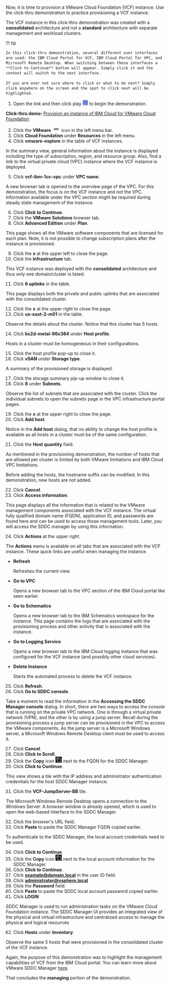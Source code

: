 Now, it is time to provision a VMware Cloud Foundation (VCF) instance. Use the click-thru demonstration to practice provisioning a VCF instance.

The VCF instance in this click-thru demonstration was created with a **consolidated** architecture and not a **standard** architecture with separate management and workload clusters.

!!! tip
    
    In this click-thru demonstration, several different user interfaces are used: the IBM Cloud Portal for VCF, IBM Cloud Portal for VPC, and Microsoft Remote Desktop. When switching between these interfaces a **Click to Continue** button will appear. Simply click it and the context will switch to the next interface.
    
    If you are ever not sure where to click or what to do next? Simply click anywhere on the screen and the spot to click next will be highlighted.

1. Open the link and then click play ![](_attachments/ClickThruPlayButton.png) to begin the demonstration.

**Click-thru demo:** <a href="https://ibm.github.io/SalesEnablement-test-repo/includes/vcf-managing/index.html" target ="_blank">Provision an instance of IBM Cloud for VMware Cloud Foundation</a>

2. Click the **VMware** ![](_attachments/VMicon.png) icon in the left menu bar.
3. Click **Cloud Foundation** under **Resources** in the left menu.
4. Click **vmware-explore** in the table of VCF instances.

In the summary view, general information about the instance is displayed including the type of subscription, region, and resource group. Also, find a link to the virtual private cloud (VPC) instance where the VCF instance is deployed.

5. Click **vcf-ibm-1cc-vpc** under **VPC name**.

A new browser tab is opened to the overview page of the VPC. For this demonstration, the focus is on the VCF instance and not the VPC. Information available under the VPC section might be required during steady state management of the instance.

6. Click **Click to Continue**.
7. Click the **VMware Solutions** browser tab.
8. Click **Advanced Edition** under **Plan**.

This page shows all the VMware software components that are licensed for each plan. Note, it is not possible to change subscription plans after the instance is provisioned.

9. Click the **x** at the upper left to close the page.
10. Click the **Infrastructure** tab.

This VCF instance was deployed with the **consolidated** architecture and thus only one domain/cluster is listed. 

11. Click **6 uplinks** in the table.

This page displays both the private and public uplinks that are associated with the consolidated cluster.

12. Click the **x** at the upper right to close the page.
13. Click **us-east-2-m01** in the table.

Observe the details about the cluster. Notice that this cluster has 5 hosts.

14. Click **bx2d-metal-96x384** under **Host profile**.

Hosts in a cluster must be homogeneous in their configurations. 

15. Click the host profile pop-up to close it.
16. Click **vSAN** under **Storage type**.

A summary of the provisioned storage is displayed.

17. Click the storage summary pip-up window to close it.
18. Click **8** under **Subnets**.

Observe the list of subnets that are associated with the cluster. Click the individual subnets to open the subnets page in the VPC infrastructure portal pages.

19. Click the **x** at the upper right to close the page.
20. Click **Add host**.

Notice in the **Add host** dialog, that no ability to change the host profile is available as all hosts in a cluster must be of the same configuration. 

21. Click the **Host quantity** field.

As mentioned in the provisioning demonstration, the number of hosts that are allowed per cluster is limited by both VMware limitations and IBM Cloud VPC limitations.

Before adding the hosts, the hostname suffix can be modified. In this demonstration, new hosts are not added.

22. Click **Cancel**.
23. Click **Access information**.

This page displays all the information that is related to the VMware management components associated with the VCF instance. The virtual fully qualified domain name (FQDN), application ID, and passwords are found here and can be used to access those management tools. Later, you will access the SDDC manager by using this information.

24. Click **Actions** at the upper right.

The **Actions** menu is available on all tabs that are associated with the VCF instance. These quick links are useful when managing the instance.

- **Refresh**
  
  Refreshes the current view.

- **Go to VPC** 
  
  Opens a new browser tab to the VPC section of the IBM Cloud portal like seen earlier.

- **Go to Schematics**

  Opens a new browser tab to the IBM Schematics workspace for the instance. This page contains the logs that are associated with the provisioning process and other activity that is associated with the instance.

- **Go to Logging Service**

  Opens a new browser tab to the IBM Cloud logging instance that was configured for the VCF instance (and possibly other cloud services).

- **Delete Instance**

  Starts the automated process to delete the VCF instance.

25.  Click **Refresh**.
26.  Click **Go to SDDC console**.

Take a moment to read the information in the **Accessing the SDDC Manager console** dialog. In short, there are two ways to access the console that is running on the private VPC network. One is through a virtual private network (VPN), and the other is by using a jump server. Recall during the provisioning process a jump server can be provisioned in the VPC to access the VMware components. As the jump server is a Microsoft Windows server, a Microsoft Windows Remote Desktop client must be used to access it. 

27. Click **Cancel**.
28. Click **Click to Scroll**.
29. Click the **Copy** icon ![](_attachments/copyIcon.png) next to the FQDN for the SDDC Manager.
30. Click **Click to Continue**.

This view shows a tile with the IP address and administrator authentication credentials for the host SDDC Manager instance.

31. Click the **VCF-JumpServer-BB** tile.

The Microsoft Windows Remote Desktop opens a connection to the Windows Server. A browser window is already opened, which is used to open the web-based interface to the SDDC Manager.

32.  Click the browser's URL field.
33.  Click **Paste** to paste the SDDC Manager FQDN copied earlier.

To authenticate to the SDDC Manager, the local account credentials need to be used.

34. Click **Click to Continue**.
35. Click the **Copy** icon ![](_attachments/copyIcon.png) next to the local account information for the SDDC Manager.
36. Click **Click to Continue**.
37. Click **example@domain.local** in the user ID field.
38. Click **administrator@vsphere.local**
39. Click the **Password** field.
40. Click **Paste** to paste the SDDC local account password copied earlier.
41. Click **LOGIN**
    
SDDC Manager is used to run administration tasks on the VMware Cloud Foundation instance. The SDDC Manager UI provides an integrated view of the physical and virtual infrastructure and centralized access to manage the physical and logical resources

42. Click **Hosts** under **Inventory**.
    
Observe the same 5 hosts that were provisioned in the consolidated cluster of the VCF instance.

Again, the purpose of this demonstration was to highlight the management capabilities of VCF from the IBM Cloud portal. You can learn more about VMware SDDC Manager <a href="https://docs.vmware.com/en/VMware-Cloud-Foundation/5.0/vcf-admin/GUID-D143F07A-B3FA-4A14-8D03-BFD2C1810D2E.html" target="_blank">here</a>.

That concludes the **managing** portion of the demonstration.
